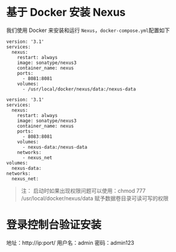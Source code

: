 # 基于 Docker 安装 Nexus
我们使用 Docker 来安装和运行 `Nexus`，`docker-compose.yml`配置如下
```
version: '3.1'
services:
  nexus:
    restart: always
    image: sonatype/nexus3
    container_name: nexus
    ports:
      - 8081:8081
    volumes:
      - /usr/local/docker/nexus/data:/nexus-data
```
```
version: '3.1'
services:
  nexus:
    restart: always
    image: sonatype/nexus3
    container_name: nexus
    ports:
      - 8083:8081
    volumes:
      - nexus-data:/nexus-data
    networks:
      - nexus_net
volumes:
  nexus-data:
networks:
  nexus_net:
```


> 注： 启动时如果出现权限问题可以使用：chmod 777 /usr/local/docker/nexus/data 赋予数据卷目录可读可写的权限

# 登录控制台验证安装
地址：http://ip:port/ 用户名：admin 密码：admin123